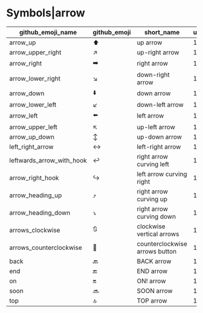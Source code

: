 # Symbols|arrow

|github_emoji_name|github_emoji|short_name|unicode_index|
|---|---|---|---|
|arrow_up|:arrow_up:|up arrow|1261|
|arrow_upper_right|:arrow_upper_right:|up-right arrow|1262|
|arrow_right|:arrow_right:|right arrow|1263|
|arrow_lower_right|:arrow_lower_right:|down-right arrow|1264|
|arrow_down|:arrow_down:|down arrow|1265|
|arrow_lower_left|:arrow_lower_left:|down-left arrow|1266|
|arrow_left|:arrow_left:|left arrow|1267|
|arrow_upper_left|:arrow_upper_left:|up-left arrow|1268|
|arrow_up_down|:arrow_up_down:|up-down arrow|1269|
|left_right_arrow|:left_right_arrow:|left-right arrow|1270|
|leftwards_arrow_with_hook|:leftwards_arrow_with_hook:|right arrow curving left|1271|
|arrow_right_hook|:arrow_right_hook:|left arrow curving right|1272|
|arrow_heading_up|:arrow_heading_up:|right arrow curving up|1273|
|arrow_heading_down|:arrow_heading_down:|right arrow curving down|1274|
|arrows_clockwise|:arrows_clockwise:|clockwise vertical arrows|1275|
|arrows_counterclockwise|:arrows_counterclockwise:|counterclockwise arrows button|1276|
|back|:back:|BACK arrow|1277|
|end|:end:|END arrow|1278|
|on|:on:|ON! arrow|1279|
|soon|:soon:|SOON arrow|1280|
|top|:top:|TOP arrow|1281|
